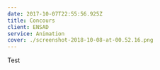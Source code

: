 ```yaml
---
date: 2017-10-07T22:55:56.925Z
title: Concours
client: ENSAD
service: Animation
cover: ./screenshot-2018-10-08-at-00.52.16.png
---
```

Test
